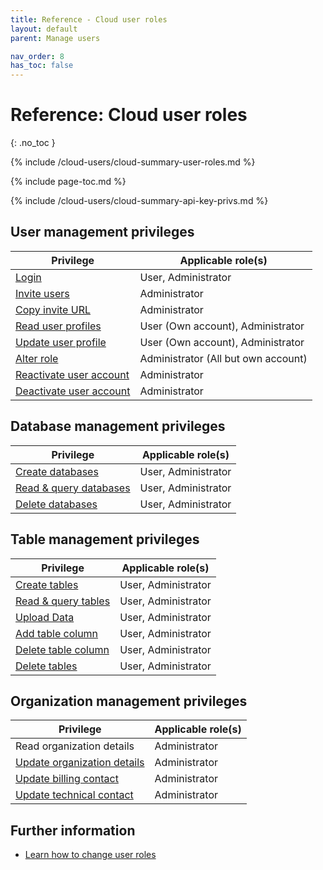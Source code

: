 ```yaml
---
title: Reference - Cloud user roles
layout: default
parent: Manage users

nav_order: 8
has_toc: false
---
```


# Reference: Cloud user roles
{: .no_toc }

{% include /cloud-users/cloud-summary-user-roles.md %}

{% include page-toc.md %}

{% include /cloud-users/cloud-summary-api-key-privs.md %}
## User management privileges

| Privilege | Applicable role(s) |
|---|---|
| [Login](/docs/cloud/cloud-login) | User, Administrator |
| [Invite users](/docs/cloud/cloud-users/cloud-user-invite) | Administrator |
| [Copy invite URL](/docs/cloud/cloud-users/cloud-user-invite#provide-invitation-url-optional) | Administrator|
| [Read user profiles](/docs/cloud/cloud-users/cloud-users-view-search) | User (Own account), Administrator |
| [Update user profile](/docs/cloud/my-account/cloud-user-personal-update) | User (Own account), Administrator |
| [Alter role](/docs/cloud/cloud-users/cloud-user-edit-role) | Administrator (All but own account) |
| [Reactivate user account](/docs/cloud/cloud-users/cloud-user-deactivate#reactivate-a-user) | Administrator |
| [Deactivate user account](/docs/cloud/cloud-users/cloud-user-deactivate) | Administrator |

## Database management privileges

| Privilege | Applicable role(s) |
|---|---|
| [Create databases](/docs/cloud/cloud-databases/cloud-db-create-custom) | User, Administrator |
| [Read & query databases](/docs/cloud/cloud-query/cloud-query-home) | User, Administrator |
| [Delete databases](/docs/cloud/cloud-databases/cloud-db-delete) | User, Administrator |

## Table management privileges

| Privilege | Applicable role(s) |
|---|---|
| [Create tables](/docs/cloud/cloud-tables/cloud-table-create) | User, Administrator |
| [Read & query tables](/docs/cloud/cloud-query/cloud-query-home) | User, Administrator |
| [Upload Data](/docs/cloud/cloud-ingest/cloud-table-upload-data) | User, Administrator|
| [Add table column](/docs/cloud/cloud-tables/cloud-table-add-column) | User, Administrator|
| [Delete table column](/docs/cloud/cloud-tables/cloud-table-delete-column) | User, Administrator|
| [Delete tables](/docs/cloud/cloud-tables/cloud-table-delete) | User, Administrator |

## Organization management privileges

| Privilege | Applicable role(s) |
|---|---|
| Read organization details | Administrator |
| [Update organization details](/docs/cloud/cloud-org/cloud-org-address) | Administrator |
| [Update billing contact](/docs/cloud/cloud-org/cloud-org-update-billing) | Administrator |
| [Update technical contact](/docs/cloud/cloud-org/cloud-org-update-tech-contact) | Administrator |


## Further information

* [Learn how to change user roles](/docs/cloud/cloud-users/cloud-user-edit-role)
